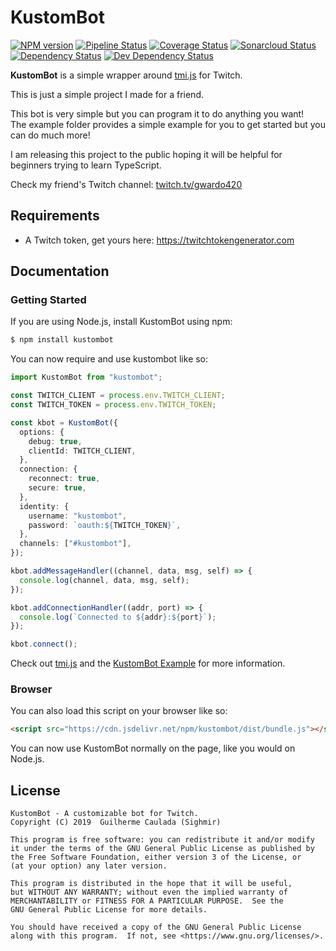 # KustomBot

[npm-url]: https://npmjs.org/package/kustombot
[npm-image]: https://img.shields.io/npm/v/kustombot.svg
[pipeline-image]: https://github.com/Sighmir/KustomBot/workflows/CI/CD/badge.svg
[pipeline-url]: https://github.com/Sighmir/KustomBot/actions?query=workflow%3ACI%2FCD
[coverage-image]: https://codecov.io/gh/Sighmir/KustomBot/graph/badge.svg
[coverage-url]: https://codecov.io/gh/Sighmir/KustomBot
[quality-image]: https://sonarcloud.io/api/project_badges/measure?project=KustomBot&metric=alert_status
[quality-url]: https://sonarcloud.io/dashboard?id=KustomBot
[depstat-url]: https://david-dm.org/Sighmir/KustomBot
[depstat-image]: https://david-dm.org/Sighmir/KustomBot/status.svg
[devdepstat-url]: https://david-dm.org/Sighmir/KustomBot?type=dev
[devdepstat-image]: https://david-dm.org/Sighmir/KustomBot/dev-status.svg

[![NPM version][npm-image]][npm-url]
[![Pipeline Status][pipeline-image]][pipeline-url]
[![Coverage Status][coverage-image]][coverage-url]
[![Sonarcloud Status][quality-image]][quality-url]
[![Dependency Status][depstat-image]][depstat-url]
[![Dev Dependency Status][devdepstat-image]][devdepstat-url]

**KustomBot** is a simple wrapper around [tmi.js](https://github.com/tmijs/tmi.js) for Twitch.

This is just a simple project I made for a friend.

This bot is very simple but you can program it to do anything you want!  
The example folder provides a simple example for you to get started but you can do much more!

I am releasing this project to the public hoping it will be helpful for beginners trying to learn TypeScript.

Check my friend's Twitch channel: [twitch.tv/gwardo420](https://www.twitch.tv/gwardo420)

## Requirements

- A Twitch token, get yours here: https://twitchtokengenerator.com

## Documentation

### Getting Started

If you are using Node.js, install KustomBot using npm:

```bash
$ npm install kustombot
```

You can now require and use kustombot like so:

```ts
import KustomBot from "kustombot";

const TWITCH_CLIENT = process.env.TWITCH_CLIENT;
const TWITCH_TOKEN = process.env.TWITCH_TOKEN;

const kbot = KustomBot({
  options: {
    debug: true,
    clientId: TWITCH_CLIENT,
  },
  connection: {
    reconnect: true,
    secure: true,
  },
  identity: {
    username: "kustombot",
    password: `oauth:${TWITCH_TOKEN}`,
  },
  channels: ["#kustombot"],
});

kbot.addMessageHandler((channel, data, msg, self) => {
  console.log(channel, data, msg, self);
});

kbot.addConnectionHandler((addr, port) => {
  console.log(`Connected to ${addr}:${port}`);
});

kbot.connect();
```

Check out [tmi.js](https://github.com/tmijs/tmi.js) and the [KustomBot Example](https://github.com/Sighmir/KustomBot/tree/master/example) for more information.

### Browser

You can also load this script on your browser like so:

```html
<script src="https://cdn.jsdelivr.net/npm/kustombot/dist/bundle.js"></script>
```

You can now use KustomBot normally on the page, like you would on Node.js.

## License

```
KustomBot - A customizable bot for Twitch.
Copyright (C) 2019  Guilherme Caulada (Sighmir)

This program is free software: you can redistribute it and/or modify
it under the terms of the GNU General Public License as published by
the Free Software Foundation, either version 3 of the License, or
(at your option) any later version.

This program is distributed in the hope that it will be useful,
but WITHOUT ANY WARRANTY; without even the implied warranty of
MERCHANTABILITY or FITNESS FOR A PARTICULAR PURPOSE.  See the
GNU General Public License for more details.

You should have received a copy of the GNU General Public License
along with this program.  If not, see <https://www.gnu.org/licenses/>.
```
